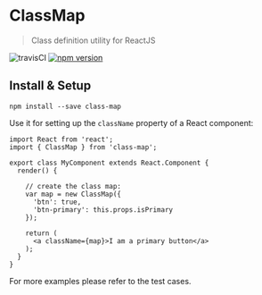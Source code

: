 # ClassMap

> Class definition utility for ReactJS

![travisCI](https://travis-ci.org/marcopeg/class-map.svg?branch=master)
[![npm version](https://img.shields.io/npm/v/class-map.svg?style=flat-square)](https://www.npmjs.com/package/class-map)


## Install & Setup

	npm install --save class-map
	
Use it for setting up the `className` property of a React component:
	
	import React from 'react';
	import { ClassMap } from 'class-map';
	
	export class MyComponent extends React.Component {
	  render() {
	  
	  	// create the class map:
	    var map = new ClassMap({
	      'btn': true,
	      'btn-primary': this.props.isPrimary
	    });
	    
	    return (
	      <a className={map}>I am a primary button</a>
	    );
	  }
	}
	
For more examples please refer to the test cases.